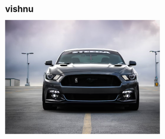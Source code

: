 # vishnu
![image alt](https://github.com/vishnuh27/vishnu/blob/d2533f27db1e600f5f8b8d37055516e418ec94d1/Screenshot.jpg)
